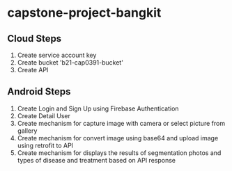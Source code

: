 # capstone-project-bangkit

## Cloud Steps
1. Create service account key
2. Create bucket 'b21-cap0391-bucket'
3. Create API



## Android Steps
1. Create Login and Sign Up using Firebase Authentication
2. Create Detail User
3. Create mechanism for capture image with camera or select picture from gallery
4. Create mechanism for convert image using base64 and upload image using retrofit to API
5. Create mechanism for displays the results of segmentation photos and types of disease and treatment based on API response
